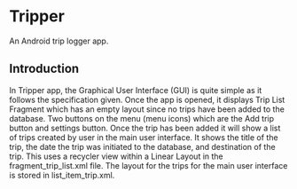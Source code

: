 # Tripper
An Android trip logger app. 

## Introduction
In Tripper app, the Graphical User Interface (GUI) is quite simple as it follows the specification given. Once the app is opened, it displays Trip List Fragment which has an empty layout since no trips have been added to the database. Two buttons on the menu (menu icons) which are the Add trip button and settings button. Once the trip has been added it will show a list of trips created by user in the main user interface. It shows the title of the trip, the date the trip was initiated to the database, and destination of the trip. This uses a recycler view within a Linear Layout in the fragment_trip_list.xml file. The layout for the trips for the main user interface is stored in list_item_trip.xml. 
